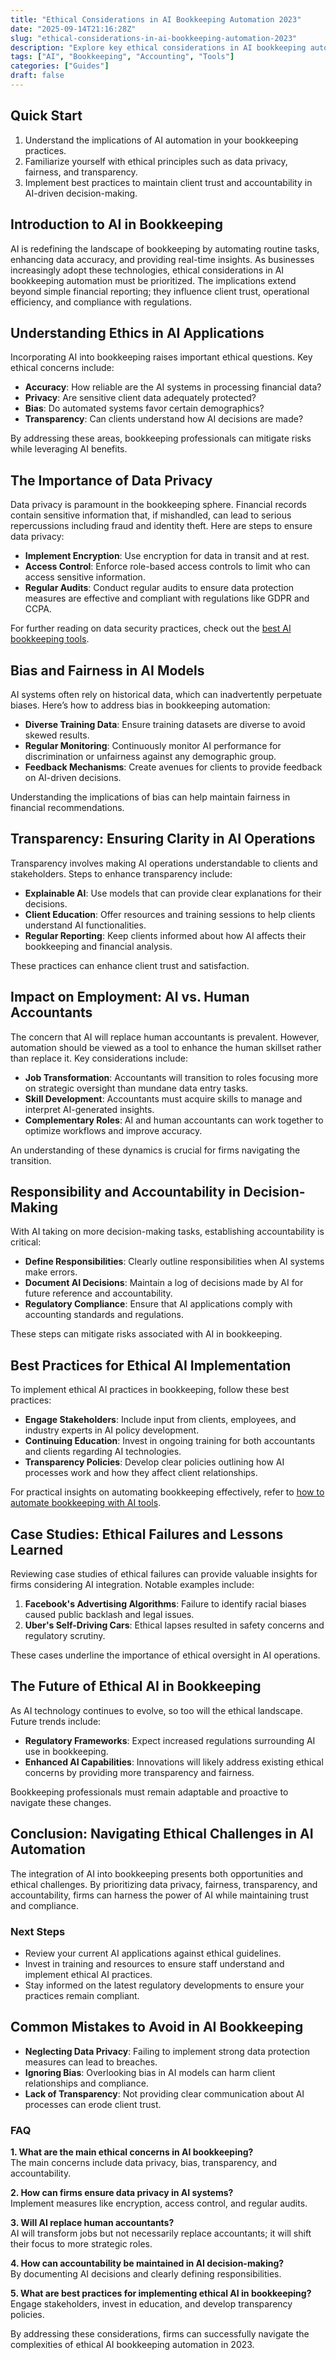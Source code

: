 ```yaml
---
title: "Ethical Considerations in AI Bookkeeping Automation 2023"
date: "2025-09-14T21:16:28Z"
slug: "ethical-considerations-in-ai-bookkeeping-automation-2023"
description: "Explore key ethical considerations in AI bookkeeping automation for business leaders and accountants to ensure responsible practice."
tags: ["AI", "Bookkeeping", "Accounting", "Tools"]
categories: ["Guides"]
draft: false
---
```


## Quick Start

1. Understand the implications of AI automation in your bookkeeping practices.
2. Familiarize yourself with ethical principles such as data privacy, fairness, and transparency.
3. Implement best practices to maintain client trust and accountability in AI-driven decision-making.

## Introduction to AI in Bookkeeping

AI is redefining the landscape of bookkeeping by automating routine tasks, enhancing data accuracy, and providing real-time insights. As businesses increasingly adopt these technologies, ethical considerations in AI bookkeeping automation must be prioritized. The implications extend beyond simple financial reporting; they influence client trust, operational efficiency, and compliance with regulations.

## Understanding Ethics in AI Applications

Incorporating AI into bookkeeping raises important ethical questions. Key ethical concerns include:

- **Accuracy**: How reliable are the AI systems in processing financial data?
- **Privacy**: Are sensitive client data adequately protected?
- **Bias**: Do automated systems favor certain demographics?
- **Transparency**: Can clients understand how AI decisions are made?

By addressing these areas, bookkeeping professionals can mitigate risks while leveraging AI benefits.

## The Importance of Data Privacy

Data privacy is paramount in the bookkeeping sphere. Financial records contain sensitive information that, if mishandled, can lead to serious repercussions including fraud and identity theft. Here are steps to ensure data privacy:

- **Implement Encryption**: Use encryption for data in transit and at rest.
- **Access Control**: Enforce role-based access controls to limit who can access sensitive information.
- **Regular Audits**: Conduct regular audits to ensure data protection measures are effective and compliant with regulations like GDPR and CCPA.

For further reading on data security practices, check out the [best AI bookkeeping tools](https://www.example.com/posts/best-ai-bookkeeping-tools-for-small-businesses-2025/).

## Bias and Fairness in AI Models

AI systems often rely on historical data, which can inadvertently perpetuate biases. Here’s how to address bias in bookkeeping automation:

- **Diverse Training Data**: Ensure training datasets are diverse to avoid skewed results.
- **Regular Monitoring**: Continuously monitor AI performance for discrimination or unfairness against any demographic group.
- **Feedback Mechanisms**: Create avenues for clients to provide feedback on AI-driven decisions.

Understanding the implications of bias can help maintain fairness in financial recommendations.

## Transparency: Ensuring Clarity in AI Operations

Transparency involves making AI operations understandable to clients and stakeholders. Steps to enhance transparency include:

- **Explainable AI**: Use models that can provide clear explanations for their decisions.
- **Client Education**: Offer resources and training sessions to help clients understand AI functionalities.
- **Regular Reporting**: Keep clients informed about how AI affects their bookkeeping and financial analysis.

These practices can enhance client trust and satisfaction.

## Impact on Employment: AI vs. Human Accountants

The concern that AI will replace human accountants is prevalent. However, automation should be viewed as a tool to enhance the human skillset rather than replace it. Key considerations include:

- **Job Transformation**: Accountants will transition to roles focusing more on strategic oversight than mundane data entry tasks.
- **Skill Development**: Accountants must acquire skills to manage and interpret AI-generated insights.
- **Complementary Roles**: AI and human accountants can work together to optimize workflows and improve accuracy.

An understanding of these dynamics is crucial for firms navigating the transition.

## Responsibility and Accountability in Decision-Making

With AI taking on more decision-making tasks, establishing accountability is critical:

- **Define Responsibilities**: Clearly outline responsibilities when AI systems make errors.
- **Document AI Decisions**: Maintain a log of decisions made by AI for future reference and accountability.
- **Regulatory Compliance**: Ensure that AI applications comply with accounting standards and regulations.

These steps can mitigate risks associated with AI in bookkeeping.

## Best Practices for Ethical AI Implementation

To implement ethical AI practices in bookkeeping, follow these best practices:

- **Engage Stakeholders**: Include input from clients, employees, and industry experts in AI policy development.
- **Continuing Education**: Invest in ongoing training for both accountants and clients regarding AI technologies.
- **Transparency Policies**: Develop clear policies outlining how AI processes work and how they affect client relationships.

For practical insights on automating bookkeeping effectively, refer to [how to automate bookkeeping with AI tools](https://www.example.com/posts/how-to-automate-bookkeeping-with-ai-quickbooks-receipt-ocr/).

## Case Studies: Ethical Failures and Lessons Learned

Reviewing case studies of ethical failures can provide valuable insights for firms considering AI integration. Notable examples include:

1. **Facebook's Advertising Algorithms**: Failure to identify racial biases caused public backlash and legal issues.
2. **Uber's Self-Driving Cars**: Ethical lapses resulted in safety concerns and regulatory scrutiny.

These cases underline the importance of ethical oversight in AI operations.

## The Future of Ethical AI in Bookkeeping

As AI technology continues to evolve, so too will the ethical landscape. Future trends include:

- **Regulatory Frameworks**: Expect increased regulations surrounding AI use in bookkeeping.
- **Enhanced AI Capabilities**: Innovations will likely address existing ethical concerns by providing more transparency and fairness.

Bookkeeping professionals must remain adaptable and proactive to navigate these changes.

## Conclusion: Navigating Ethical Challenges in AI Automation

The integration of AI into bookkeeping presents both opportunities and ethical challenges. By prioritizing data privacy, fairness, transparency, and accountability, firms can harness the power of AI while maintaining trust and compliance.

### Next Steps

- Review your current AI applications against ethical guidelines.
- Invest in training and resources to ensure staff understand and implement ethical AI practices.
- Stay informed on the latest regulatory developments to ensure your practices remain compliant.

## Common Mistakes to Avoid in AI Bookkeeping

- **Neglecting Data Privacy**: Failing to implement strong data protection measures can lead to breaches.
- **Ignoring Bias**: Overlooking bias in AI models can harm client relationships and compliance.
- **Lack of Transparency**: Not providing clear communication about AI processes can erode client trust.

### FAQ

**1. What are the main ethical concerns in AI bookkeeping?**  
The main concerns include data privacy, bias, transparency, and accountability.

**2. How can firms ensure data privacy in AI systems?**  
Implement measures like encryption, access control, and regular audits.

**3. Will AI replace human accountants?**  
AI will transform jobs but not necessarily replace accountants; it will shift their focus to more strategic roles.

**4. How can accountability be maintained in AI decision-making?**  
By documenting AI decisions and clearly defining responsibilities.

**5. What are best practices for implementing ethical AI in bookkeeping?**  
Engage stakeholders, invest in education, and develop transparency policies.

By addressing these considerations, firms can successfully navigate the complexities of ethical AI bookkeeping automation in 2023.
